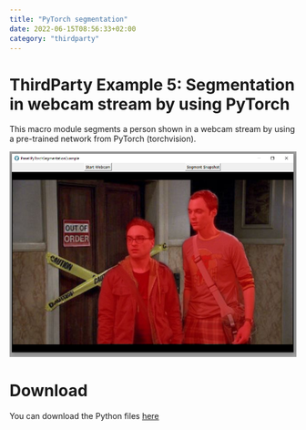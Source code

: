 ```yaml
---
title: "PyTorch segmentation"
date: 2022-06-15T08:56:33+02:00
category: "thirdparty"
---
```


# ThirdParty Example 5: Segmentation in webcam stream by using PyTorch
This macro module segments a person shown in a webcam stream by using a pre-trained network from PyTorch (torchvision).

![Screenshot](/images/tutorials/thirdparty/pytorch_example3_10.png)

# Download
You can download the Python files [here](/examples/thirdparty/pytorch1/PyTorchSegmentationExample.zip)
